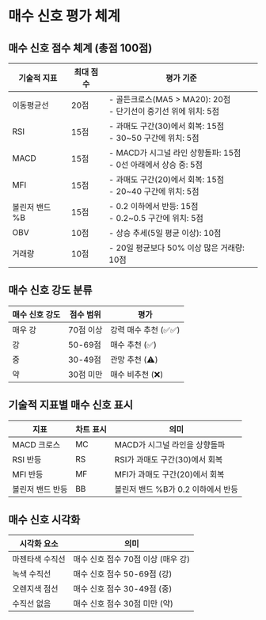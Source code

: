 # 매수 신호 평가 체계

## 매수 신호 점수 체계 (총점 100점)

| 기술적 지표 | 최대 점수 | 평가 기준 |
|------------|---------|---------|
| 이동평균선 | 20점 | - 골든크로스(MA5 > MA20): 20점<br>- 단기선이 중기선 위에 위치: 5점 |
| RSI | 15점 | - 과매도 구간(30)에서 회복: 15점<br>- 30~50 구간에 위치: 5점 |
| MACD | 15점 | - MACD가 시그널 라인 상향돌파: 15점<br>- 0선 아래에서 상승 중: 5점 |
| MFI | 15점 | - 과매도 구간(20)에서 회복: 15점<br>- 20~40 구간에 위치: 5점 |
| 볼린저 밴드 %B | 15점 | - 0.2 이하에서 반등: 15점<br>- 0.2~0.5 구간에 위치: 5점 |
| OBV | 10점 | - 상승 추세(5일 평균 이상): 10점 |
| 거래량 | 10점 | - 20일 평균보다 50% 이상 많은 거래량: 10점 |

## 매수 신호 강도 분류

| 매수 신호 강도 | 점수 범위 | 평가 |
|--------------|---------|-----|
| 매우 강 | 70점 이상 | 강력 매수 추천 (✅✅) |
| 강 | 50-69점 | 매수 추천 (✅) |
| 중 | 30-49점 | 관망 추천 (⚠️) |
| 약 | 30점 미만 | 매수 비추천 (❌) |

## 기술적 지표별 매수 신호 표시

| 지표 | 차트 표시 | 의미 |
|-----|---------|-----|
| MACD 크로스 | MC | MACD가 시그널 라인을 상향돌파 |
| RSI 반등 | RS | RSI가 과매도 구간(30)에서 회복 |
| MFI 반등 | MF | MFI가 과매도 구간(20)에서 회복 |
| 볼린저 밴드 반등 | BB | 볼린저 밴드 %B가 0.2 이하에서 반등 |

## 매수 신호 시각화

| 시각화 요소 | 의미 |
|-----------|-----|
| 마젠타색 수직선 | 매수 신호 점수 70점 이상 (매우 강) |
| 녹색 수직선 | 매수 신호 점수 50-69점 (강) |
| 오렌지색 점선 | 매수 신호 점수 30-49점 (중) |
| 수직선 없음 | 매수 신호 점수 30점 미만 (약) | 